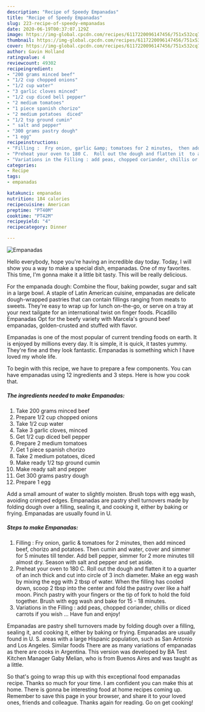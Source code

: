 ```yaml
---
description: "Recipe of Speedy Empanadas"
title: "Recipe of Speedy Empanadas"
slug: 223-recipe-of-speedy-empanadas
date: 2020-06-19T00:37:07.129Z
image: https://img-global.cpcdn.com/recipes/6117220096147456/751x532cq70/empanadas-recipe-main-photo.jpg
thumbnail: https://img-global.cpcdn.com/recipes/6117220096147456/751x532cq70/empanadas-recipe-main-photo.jpg
cover: https://img-global.cpcdn.com/recipes/6117220096147456/751x532cq70/empanadas-recipe-main-photo.jpg
author: Gavin Holland
ratingvalue: 4
reviewcount: 49302
recipeingredient:
- "200 grams minced beef"
- "1/2 cup chopped onions"
- "1/2 cup water"
- "3 garlic cloves minced"
- "1/2 cup diced bell pepper"
- "2 medium tomatoes"
- "1 piece spanish chorizo"
- "2 medium potatoes  diced"
- "1/2 tsp ground cumin"
- " salt and pepper"
- "300 grams pastry dough"
- "1 egg"
recipeinstructions:
- "Filling :  Fry onion, garlic &amp; tomatoes for 2 minutes,  then add minced beef,  chorizo and potatoes. Then cumin and water, cover and simmer for 5 minutes till tender. Add bell pepper, simmer for 2 more minutes till almost dry. Season with salt and pepper and set aside."
- "Preheat your oven to 180 C.  Roll out the dough and flatten it  to a quarter of an inch thick and cut into circle of 3 inch diameter. Make an egg wash by mixing the egg with 2 tbsp of water.  When the filling has  cooled down, scoop 2 tbsp  into the center  and fold the pastry over like a half moon.  Pinch pastry with your fingers or the tip of  fork to hold the fold together. Brush with egg wash and bake for 15 - 18 minutes."
- "Variations in the Filling : add peas, chopped coriander, chillis or diced carrots if you wish ... Have fun and enjoy!"
categories:
- Recipe
tags:
- empanadas

katakunci: empanadas 
nutrition: 184 calories
recipecuisine: American
preptime: "PT40M"
cooktime: "PT42M"
recipeyield: "4"
recipecategory: Dinner

---
```



![Empanadas](https://img-global.cpcdn.com/recipes/6117220096147456/751x532cq70/empanadas-recipe-main-photo.jpg)

Hello everybody, hope you're having an incredible day today. Today, I will show you a way to make a special dish, empanadas. One of my favorites. This time, I'm gonna make it a little bit tasty. This will be really delicious.

For the empanada dough: Combine the flour, baking powder, sugar and salt in a large bowl. A staple of Latin American cuisine, empanadas are delicate dough-wrapped pastries that can contain fillings ranging from meats to sweets. They&#39;re easy to wrap up for lunch on-the-go, or serve on a tray at your next tailgate for an international twist on finger foods. Picadillo Empanadas Opt for the beefy variety with Marcela&#39;s ground beef empanadas, golden-crusted and stuffed with flavor.

Empanadas is one of the most popular of current trending foods on earth. It is enjoyed by millions every day. It is simple, it is quick, it tastes yummy. They're fine and they look fantastic. Empanadas is something which I have loved my whole life.


To begin with this recipe, we have to prepare a few components. You can have empanadas using 12 ingredients and 3 steps. Here is how you cook that.

<!--inarticleads1-->

##### The ingredients needed to make Empanadas:

1. Take 200 grams minced beef
1. Prepare 1/2 cup chopped onions
1. Take 1/2 cup water
1. Take 3 garlic cloves, minced
1. Get 1/2 cup diced bell pepper
1. Prepare 2 medium tomatoes
1. Get 1 piece spanish chorizo
1. Take 2 medium potatoes,  diced
1. Make ready 1/2 tsp ground cumin
1. Make ready  salt and pepper
1. Get 300 grams pastry dough
1. Prepare 1 egg


Add a small amount of water to slightly moisten. Brush tops with egg wash, avoiding crimped edges. Empanadas are pastry shell turnovers made by folding dough over a filling, sealing it, and cooking it, either by baking or frying. Empanadas are usually found in U. 

<!--inarticleads2-->

##### Steps to make Empanadas:

1. Filling :  Fry onion, garlic &amp; tomatoes for 2 minutes,  then add minced beef,  chorizo and potatoes. Then cumin and water, cover and simmer for 5 minutes till tender. Add bell pepper, simmer for 2 more minutes till almost dry. Season with salt and pepper and set aside.
1. Preheat your oven to 180 C.  Roll out the dough and flatten it  to a quarter of an inch thick and cut into circle of 3 inch diameter. Make an egg wash by mixing the egg with 2 tbsp of water.  When the filling has  cooled down, scoop 2 tbsp  into the center  and fold the pastry over like a half moon.  Pinch pastry with your fingers or the tip of  fork to hold the fold together. Brush with egg wash and bake for 15 - 18 minutes.
1. Variations in the Filling : add peas, chopped coriander, chillis or diced carrots if you wish ... Have fun and enjoy!


Empanadas are pastry shell turnovers made by folding dough over a filling, sealing it, and cooking it, either by baking or frying. Empanadas are usually found in U. S. areas with a large Hispanic population, such as San Antonio and Los Angeles. Similar foods There are as many variations of empanadas as there are cooks in Argentina. This version was developed by BA Test Kitchen Manager Gaby Melian, who is from Buenos Aires and was taught as a little. 

So that's going to wrap this up with this exceptional food empanadas recipe. Thanks so much for your time. I am confident you can make this at home. There is gonna be interesting food at home recipes coming up. Remember to save this page in your browser, and share it to your loved ones, friends and colleague. Thanks again for reading. Go on get cooking!

